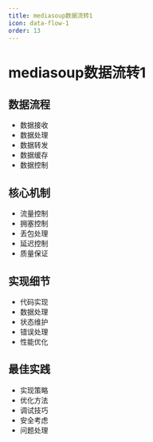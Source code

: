 ```yaml
---
title: mediasoup数据流转1
icon: data-flow-1
order: 13
---
```


# mediasoup数据流转1

## 数据流程
- 数据接收
- 数据处理
- 数据转发
- 数据缓存
- 数据控制

## 核心机制
- 流量控制
- 拥塞控制
- 丢包处理
- 延迟控制
- 质量保证

## 实现细节
- 代码实现
- 数据处理
- 状态维护
- 错误处理
- 性能优化

## 最佳实践
- 实现策略
- 优化方法
- 调试技巧
- 安全考虑
- 问题处理
